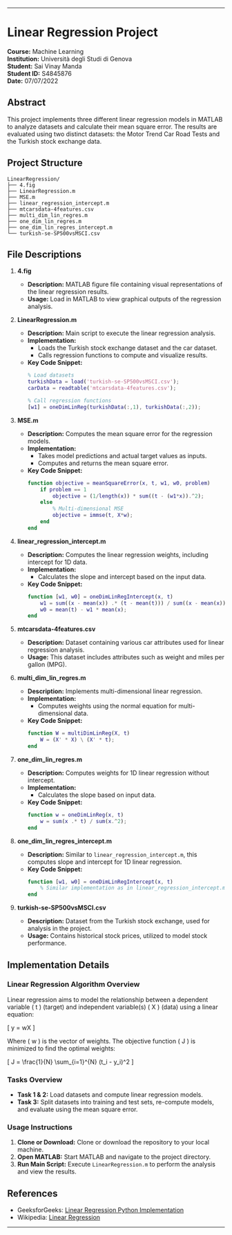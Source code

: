 
---

# Linear Regression Project

**Course:** Machine Learning  
**Institution:** Università degli Studi di Genova  
**Student:** Sai Vinay Manda  
**Student ID:** S4845876  
**Date:** 07/07/2022

## Abstract
This project implements three different linear regression models in MATLAB to analyze datasets and calculate their mean square error. The results are evaluated using two distinct datasets: the Motor Trend Car Road Tests and the Turkish stock exchange data.

## Project Structure
```
LinearRegression/
├── 4.fig
├── LinearRegression.m
├── MSE.m
├── linear_regression_intercept.m
├── mtcarsdata-4features.csv
├── multi_dim_lin_regres.m
├── one_dim_lin_regres.m
├── one_dim_lin_regres_intercept.m
└── turkish-se-SP500vsMSCI.csv
```

## File Descriptions

1. **4.fig**
   - **Description:** MATLAB figure file containing visual representations of the linear regression results.
   - **Usage:** Load in MATLAB to view graphical outputs of the regression analysis.

2. **LinearRegression.m**
   - **Description:** Main script to execute the linear regression analysis.
   - **Implementation:**
     - Loads the Turkish stock exchange dataset and the car dataset.
     - Calls regression functions to compute and visualize results.
   - **Key Code Snippet:**
     ```matlab
     % Load datasets
     turkishData = load('turkish-se-SP500vsMSCI.csv');
     carData = readtable('mtcarsdata-4features.csv');

     % Call regression functions
     [w1] = oneDimLinReg(turkishData(:,1), turkishData(:,2));
     ```

3. **MSE.m**
   - **Description:** Computes the mean square error for the regression models.
   - **Implementation:**
     - Takes model predictions and actual target values as inputs.
     - Computes and returns the mean square error.
   - **Key Code Snippet:**
     ```matlab
     function objective = meanSquareError(x, t, w1, w0, problem)
         if problem == 1
             objective = (1/length(x)) * sum((t - (w1*x)).^2);
         else
             % Multi-dimensional MSE
             objective = immse(t, X*w);
         end
     end
     ```

4. **linear_regression_intercept.m**
   - **Description:** Computes the linear regression weights, including intercept for 1D data.
   - **Implementation:**
     - Calculates the slope and intercept based on the input data.
   - **Key Code Snippet:**
     ```matlab
     function [w1, w0] = oneDimLinRegIntercept(x, t)
         w1 = sum((x - mean(x)) .* (t - mean(t))) / sum((x - mean(x)).^2);
         w0 = mean(t) - w1 * mean(x);
     end
     ```

5. **mtcarsdata-4features.csv**
   - **Description:** Dataset containing various car attributes used for linear regression analysis.
   - **Usage:** This dataset includes attributes such as weight and miles per gallon (MPG).

6. **multi_dim_lin_regres.m**
   - **Description:** Implements multi-dimensional linear regression.
   - **Implementation:**
     - Computes weights using the normal equation for multi-dimensional data.
   - **Key Code Snippet:**
     ```matlab
     function W = multiDimLinReg(X, t)
         W = (X' * X) \ (X' * t);
     end
     ```

7. **one_dim_lin_regres.m**
   - **Description:** Computes weights for 1D linear regression without intercept.
   - **Implementation:**
     - Calculates the slope based on input data.
   - **Key Code Snippet:**
     ```matlab
     function w = oneDimLinReg(x, t)
         w = sum(x .* t) / sum(x.^2);
     end
     ```

8. **one_dim_lin_regres_intercept.m**
   - **Description:** Similar to `linear_regression_intercept.m`, this computes slope and intercept for 1D linear regression.
   - **Key Code Snippet:**
     ```matlab
     function [w1, w0] = oneDimLinRegIntercept(x, t)
         % Similar implementation as in linear_regression_intercept.m
     end
     ```

9. **turkish-se-SP500vsMSCI.csv**
   - **Description:** Dataset from the Turkish stock exchange, used for analysis in the project.
   - **Usage:** Contains historical stock prices, utilized to model stock performance.

## Implementation Details

### Linear Regression Algorithm Overview
Linear regression aims to model the relationship between a dependent variable \( t \) (target) and independent variable(s) \( X \) (data) using a linear equation:

\[ y = wX \]

Where \( w \) is the vector of weights. The objective function \( J \) is minimized to find the optimal weights:

\[ J = \frac{1}{N} \sum_{i=1}^{N} (t_i - y_i)^2 \]

### Tasks Overview

- **Task 1 & 2:** Load datasets and compute linear regression models.
- **Task 3:** Split datasets into training and test sets, re-compute models, and evaluate using the mean square error.

### Usage Instructions
1. **Clone or Download:** Clone or download the repository to your local machine.
2. **Open MATLAB:** Start MATLAB and navigate to the project directory.
3. **Run Main Script:** Execute `LinearRegression.m` to perform the analysis and view the results.

## References
- GeeksforGeeks: [Linear Regression Python Implementation](https://www.geeksforgeeks.org/linear-regression-python-implementation/)
- Wikipedia: [Linear Regression](https://en.wikipedia.org/wiki/Linear_regression)

---

